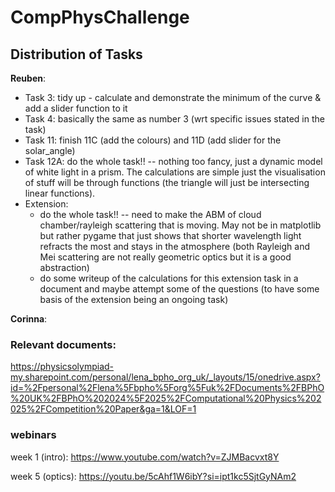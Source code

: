 # CompPhysChallenge
## Distribution of Tasks
**Reuben**: 
  - Task 3: tidy up - calculate and demonstrate the minimum of the curve & add a slider function to it
  - Task 4: basically the same as number 3 (wrt specific issues stated in the task)
  - Task 11: finish 11C (add the colours) and 11D (add slider for the solar_angle)
  - Task 12A: do the whole task!! -- nothing too fancy, just a dynamic model of white light in a prism. The calculations are simple just the visualisation of stuff will be through functions (the triangle will just be intersecting linear functions).
  - Extension:
    - do the whole task!! -- need to make the ABM of cloud chamber/rayleigh scattering that is moving. May not be in matplotlib but rather pygame that just shows that shorter wavelength light refracts the most and stays in the atmosphere (both Rayleigh and Mei scattering are not really geometric optics but it is a good abstraction)
    - do some writeup of the calculations for this extension task in a document and maybe attempt some of the questions (to have some basis of the extension being an ongoing task)
   
**Corinna**:



### Relevant documents:
https://physicsolympiad-my.sharepoint.com/personal/lena_bpho_org_uk/_layouts/15/onedrive.aspx?id=%2Fpersonal%2Flena%5Fbpho%5Forg%5Fuk%2FDocuments%2FBPhO%20UK%2FBPhO%202024%5F2025%2FComputational%20Physics%202025%2FCompetition%20Paper&ga=1&LOF=1

### webinars
week 1 (intro): https://www.youtube.com/watch?v=ZJMBacvxt8Y

week 5 (optics): https://youtu.be/5cAhf1W6ibY?si=ipt1kc5SjtGyNAm2

